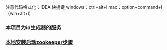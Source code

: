 注意代码格式化：IDEA
快捷键 windows：ctrl+alt+l   mac：option+command+l（win+alt+l）

### 本项目为id生成器的服务

### [本地安装启动zookeeper步骤](./introduce/zookeeper.md)
